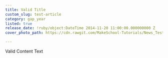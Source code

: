 ```yaml
---
title: Valid Title
custom_slug: test-article
category: gap_year
listed: true
release_date: !ruby/object:DateTime 2014-11-20 11:00:00.000000000 Z
cover_photo_path: https://cdn.rawgit.com/MakeSchool-Tutorials/News_Tests/f6c7cce75b5313676319999f93b1b9c99d3af734/b5c283da-a242-49c6-9345-017c8920eb3a/cover_photo.png

---
```

Valid Content Text
